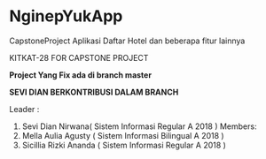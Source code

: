 # NginepYukApp
CapstoneProject
Aplikasi Daftar Hotel dan beberapa fitur lainnya

KITKAT-28 FOR CAPSTONE PROJECT 

**Project Yang Fix ada di branch master**

**SEVI DIAN BERKONTRIBUSI DALAM BRANCH** 



Leader :
1. Sevi Dian Nirwana( Sistem Informasi Regular A 2018 )
Members:
2. Mella Aulia Agusty ( Sistem Informasi Bilingual A 2018 )
3. Sicillia Rizki Ananda ( Sistem Informasi Regular A 2018 )



